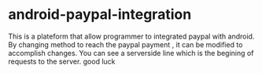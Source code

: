 # android-paypal-integration
 This is a plateform that allow programmer to integrated paypal with android. 
 By changing method to reach the paypal payment , it can be modified to accomplish changes.
 You can see a serverside line which is the begining of requests to the server.
 good luck
